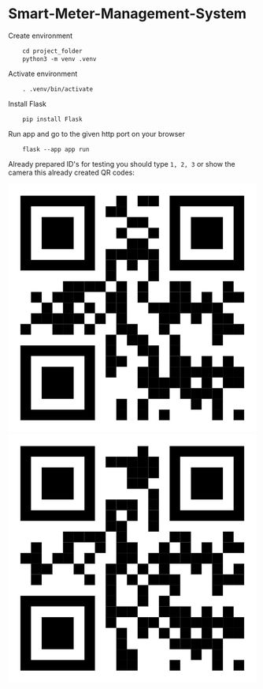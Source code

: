 # Smart-Meter-Management-System


Create environment 
```
    cd project_folder
    python3 -m venv .venv
```

Activate environment
```
    . .venv/bin/activate
```

Install Flask

```
    pip install Flask
```

Run app and go to the given http port on your browser
```
    flask --app app run
```

Already prepared ID's for testing you should type `1, 2, 3` or show the camera this already created QR codes:

![ID 1](./QR%20images/ID1.png)
![ID 2](./QR%20images/ID2.png)

